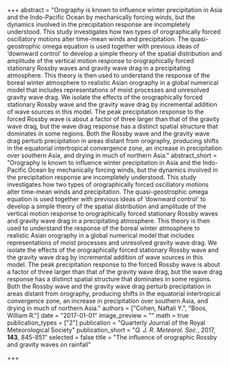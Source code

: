 +++
abstract = "Orography is known to influence winter precipitation in Asia and the Indo-Pacific Ocean by mechanically forcing winds, but the dynamics involved in the precipitation response are incompletely understood. This study investigates how two types of orographically forced oscillatory motions alter time-mean winds and precipitation. The quasi-geostrophic omega equation is used together with previous ideas of ‘downward control' to develop a simple theory of the spatial distribution and amplitude of the vertical motion response to orographically forced stationary Rossby waves and gravity wave drag in a precipitating atmosphere. This theory is then used to understand the response of the boreal winter atmosphere to realistic Asian orography in a global numerical model that includes representations of moist processes and unresolved gravity wave drag. We isolate the effects of the orographically forced stationary Rossby wave and the gravity wave drag by incremental addition of wave sources in this model. The peak precipitation response to the forced Rossby wave is about a factor of three larger than that of the gravity wave drag, but the wave drag response has a distinct spatial structure that dominates in some regions. Both the Rossby wave and the gravity wave drag perturb precipitation in areas distant from orography, producing shifts in the equatorial intertropical convergence zone, an increase in precipitation over southern Asia, and drying in much of northern Asia."
abstract_short = "Orography is known to influence winter precipitation in Asia and the Indo-Pacific Ocean by mechanically forcing winds, but the dynamics involved in the precipitation response are incompletely understood. This study investigates how two types of orographically forced oscillatory motions alter time-mean winds and precipitation. The quasi-geostrophic omega equation is used together with previous ideas of ‘downward control' to develop a simple theory of the spatial distribution and amplitude of the vertical motion response to orographically forced stationary Rossby waves and gravity wave drag in a precipitating atmosphere. This theory is then used to understand the response of the boreal winter atmosphere to realistic Asian orography in a global numerical model that includes representations of moist processes and unresolved gravity wave drag. We isolate the effects of the orographically forced stationary Rossby wave and the gravity wave drag by incremental addition of wave sources in this model. The peak precipitation response to the forced Rossby wave is about a factor of three larger than that of the gravity wave drag, but the wave drag response has a distinct spatial structure that dominates in some regions. Both the Rossby wave and the gravity wave drag perturb precipitation in areas distant from orography, producing shifts in the equatorial intertropical convergence zone, an increase in precipitation over southern Asia, and drying in much of northern Asia."
authors = ["Cohen, Naftali Y.", "Boos, William R."]
date = "2017-01-01"
image_preview = ""
math = true
publication_types = ["2"]
publication = "Quarterly Journal of the Royal Meteorological Society"
publication_short = "*Q. J. R. Meteorol. Soc.*, 2017, **143**, 845-851"
selected = false
title = "The influence of orographic Rossby and gravity waves on rainfall"


+++
